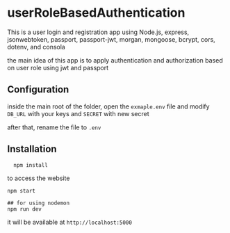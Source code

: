 # userRoleBasedAuthentication

This is a user login and registration app using Node.js, express, jsonwebtoken,  passport, passport-jwt, morgan, mongoose, bcrypt, cors, dotenv, and consola

the main idea of this app is to apply authentication and authorization based on user role using jwt and passport

## Configuration
inside the main root of the folder, open the ``` exmaple.env ``` file and modify ``` DB_URL ``` with your keys and ``` SECRET ``` with new secret

after that, rename the file to ``` .env ```

## Installation 

```
  npm install
```

to access the website 
``` 
npm start

## for using nodemon
npm run dev
```

it will be available at ``` http://localhost:5000 ``` 
